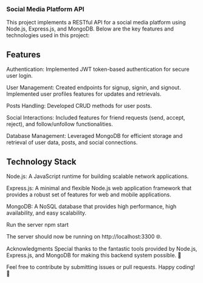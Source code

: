 ### Social Media Platform API

This project implements a RESTful API for a social media platform using Node.js, Express.js, and MongoDB. Below are the key features and technologies used in this project:

## Features

Authentication: Implemented JWT token-based authentication for secure user login.

User Management: Created endpoints for signup, signin, and signout. Implemented user profiles features for updates and retrievals.

Posts Handling: Developed CRUD methods for user posts.

Social Interactions: Included features for friend requests (send, accept, reject), and follow/unfollow functionalities.

Database Management: Leveraged MongoDB for efficient storage and retrieval of user data, posts, and social connections.

## Technology Stack

Node.js: A JavaScript runtime for building scalable network applications.

Express.js: A minimal and flexible Node.js web application framework that provides a robust set of features for web and mobile applications.

MongoDB: A NoSQL database that provides high performance, high availability, and easy scalability.

Run the server
npm start

The server should now be running on http://localhost:3300 🌐.

Acknowledgments
Special thanks to the fantastic tools provided by Node.js, Express.js, and MongoDB for making this backend system possible. 🙌

Feel free to contribute by submitting issues or pull requests. Happy coding! 🚀
